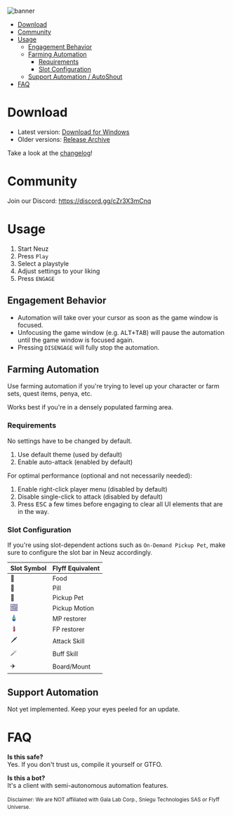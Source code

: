 ![banner]

- [Download](#download)
- [Community](#community)
- [Usage](#usage)
  - [Engagement Behavior](#engagement-behavior)
  - [Farming Automation](#farming-automation)
    - [Requirements](#requirements)
    - [Slot Configuration](#slot-configuration)
  - [Support Automation / AutoShout](#support-automation--autoshout)
- [FAQ](#faq)

# Download

- Latest version: [Download for Windows][download_msi]
- Older versions: [Release Archive](./releases)

Take a look at the [changelog][changelog]!

# Community

Join our Discord: https://discord.gg/cZr3X3mCnq

# Usage

1. Start Neuz
2. Press `Play`
3. Select a playstyle
4. Adjust settings to your liking
5. Press `ENGAGE`

## Engagement Behavior

- Automation will take over your cursor as soon as the game window is focused.
- Unfocusing the game window (e.g. <kbd>ALT+TAB</kbd>) will pause the automation until the game window is focused again.
- Pressing `DISENGAGE` will fully stop the automation.

## Farming Automation

Use farming automation if you're trying to level up your character or farm sets, quest items, penya, etc.

Works best if you're in a densely populated farming area.

### Requirements

No settings have to be changed by default.

1. Use default theme (used by default)
2. Enable auto-attack (enabled by default)

For optimal performance (optional and not necessarily needed):

1. Enable right-click player menu (disabled by default)
2. Disable single-click to attack (disabled by default)
3. Press <kbd>ESC</kbd> a few times before engaging to clear all UI elements that are in the way. 

### Slot Configuration

If you're using slot-dependent actions such as `On-Demand Pickup Pet`, make sure to configure the slot bar in Neuz accordingly.

| Slot Symbol | Flyff Equivalent |
| ----------- | ---------------- |
| 🍔         | Food             |
| 💊         | Pill             |
| 🐶         | Pickup Pet       |
| ![](./src/assets/icon_motion_pickup_16x16.png) | Pickup Motion |
| ![](./src/assets/icon_refresher_16x16.png) | MP restorer   |
| ![](./src/assets/icon_vitaldrink_16x16.png) | FP restorer   |
| 🗡️         | Attack Skill     |
| 🪄         | Buff Skill       |
| ✈️         | Board/Mount      |


## Support Automation
Not yet implemented. Keep your eyes peeled for an update.

# FAQ

**Is this safe?**<br>
Yes. If you don't trust us, compile it yourself or GTFO.

**Is this a bot?**<br>
It's a client with semi-autonomous automation features.

<!-- Links -->
[banner]: ./banner.png
[download_msi]: https://github.com/MadrigalStreetCartel/neuz/raw/main/releases/Neuz_0.13.0_x64_en-US.msi
[changelog]: https://github.com/MadrigalStreetCartel/neuz/blob/main/CHANGELOG.md

<!-- Disclaimer -->
<small>Disclaimer: We are NOT affiliated with Gala Lab Corp., Sniegu Technologies SAS or Flyff Universe.</small>
